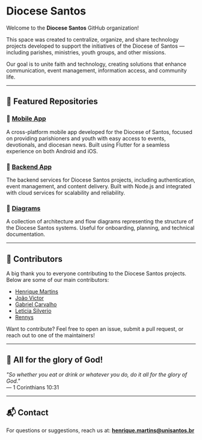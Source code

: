 # Diocese Santos

Welcome to the **Diocese Santos** GitHub organization!

This space was created to centralize, organize, and share technology projects developed to support the initiatives of the Diocese of Santos — including parishes, ministries, youth groups, and other missions.

Our goal is to unite faith and technology, creating solutions that enhance communication, event management, information access, and community life.

---

## 🌟 Featured Repositories

### 📌 [Mobile App](https://github.com/Diocese-Santos/Diocese-App/)
A cross-platform mobile app developed for the Diocese of Santos, focused on providing parishioners and youth with easy access to events, devotionals, and diocesan news. Built using Flutter for a seamless experience on both Android and iOS.

### 📌 [Backend App](https://github.com/Diocese-Santos/diocese-backend)  
The backend services for Diocese Santos projects, including authentication, event management, and content delivery. Built with Node.js and integrated with cloud services for scalability and reliability.

### 📌 [Diagrams](https://github.com/Diocese-Santos/Diocese-Diagramas-UML)
A collection of architecture and flow diagrams representing the structure of the Diocese Santos systems. Useful for onboarding, planning, and technical documentation.

---

## 👥 Contributors

A big thank you to everyone contributing to the Diocese Santos projects. Below are some of our main contributors:

- [Henrique Martins](https://github.com/hmartiins)
- [João Victor](https://github.com/joaovds)
- [Gabriel Carvalho](https://github.com/GabrielQuinteiro)
- [Leticia Silverio](https://github.com/devLeSilverio)
- [Rennys](https://github.com/vitorcavic)

Want to contribute? Feel free to open an issue, submit a pull request, or reach out to one of the maintainers!

---

## 🙏 All for the glory of God!

_"So whether you eat or drink or whatever you do, do it all for the glory of God."_  
— 1 Corinthians 10:31

---

## 📬 Contact

For questions or suggestions, reach us at: **henrique.martins@unisantos.br**
